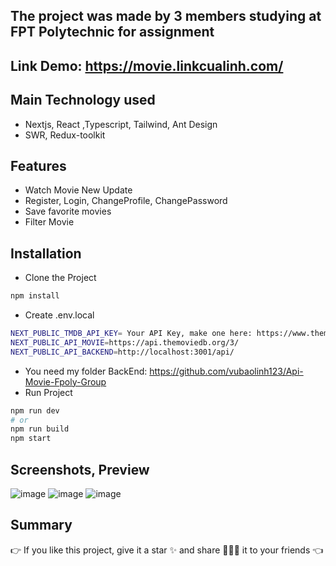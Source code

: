 ## The project was made by 3 members studying at FPT Polytechnic for assignment

## Link Demo: https://movie.linkcualinh.com/

## Main Technology used
- Nextjs, React ,Typescript, Tailwind, Ant Design
- SWR, Redux-toolkit
## Features
- Watch Movie New Update
- Register, Login, ChangeProfile, ChangePassword
- Save favorite movies
- Filter Movie
## Installation
- Clone the Project
```bash
npm install
```
- Create .env.local
```bash
NEXT_PUBLIC_TMDB_API_KEY= Your API Key, make one here: https://www.themoviedb.org
NEXT_PUBLIC_API_MOVIE=https://api.themoviedb.org/3/
NEXT_PUBLIC_API_BACKEND=http://localhost:3001/api/
```
- You need my folder BackEnd:  https://github.com/vubaolinh123/Api-Movie-Fpoly-Group
- Run Project
```bash
npm run dev
# or
npm run build
npm start
```
## Screenshots, Preview
![image](https://user-images.githubusercontent.com/73287503/208187723-ab4fabfe-78e4-41fa-b82f-60a595c1b885.png)
![image](https://user-images.githubusercontent.com/73287503/208187917-4bd69757-d5a3-41e9-905d-df66f19003d6.png)
![image](https://user-images.githubusercontent.com/73287503/208187848-ebd378e4-cfd7-4a6d-b4d9-8d4818d93081.png)

## Summary
👉 If you like this project, give it a star ✨ and share 👨🏻‍💻 it to your friends 👈

